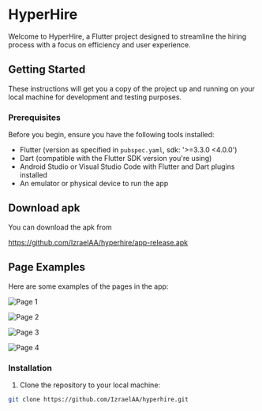 # HyperHire

Welcome to HyperHire, a Flutter project designed to streamline the hiring process with a focus on efficiency and user experience.

## Getting Started

These instructions will get you a copy of the project up and running on your local machine for development and testing purposes.

### Prerequisites

Before you begin, ensure you have the following tools installed:

- Flutter (version as specified in `pubspec.yaml`, sdk: '>=3.3.0 <4.0.0')
- Dart (compatible with the Flutter SDK version you're using)
- Android Studio or Visual Studio Code with Flutter and Dart plugins installed
- An emulator or physical device to run the app

## Download apk

You can download the apk from

https://github.com/IzraelAA/hyperhire/app-release.apk

## Page Examples

Here are some examples of the pages in the app:

![Page 1](images/ios1.jpeg)

![Page 2](images/ios2.jpeg)

![Page 3](images/ios3.jpeg)

![Page 4](images/ios4.jpeg)

### Installation

1. Clone the repository to your local machine:

```bash
git clone https://github.com/IzraelAA/hyperhire.git
